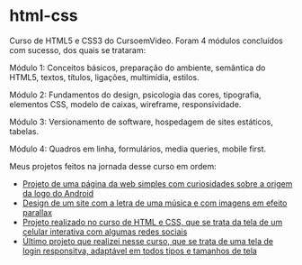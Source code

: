 # html-css
 Curso de HTML5 e CSS3 do CursoemVideo. Foram 4 módulos concluídos com sucesso, dos quais se trataram:

Módulo 1: Conceitos básicos, preparação do ambiente, semântica do HTML5, textos, títulos, ligações, multimídia, estilos.

Módulo 2: Fundamentos do design, psicologia das cores, tipografia, elementos CSS, modelo de caixas, wireframe, responsividade.

Módulo 3: Versionamento de software, hospedagem de sites estáticos, tabelas.

Módulo 4: Quadros em linha, formulários, media queries, mobile first.

Meus projetos feitos na jornada desse curso em ordem:

<ul>
 
<li><a href="screm1n.github.io/android-project/">Projeto de uma página da web simples com curiosidades sobre a origem da logo do Android</a>

<li><a href="screm1n.github.io/stronger-project/">Design de um site com a letra de uma música e com imagens em efeito parallax</a>

<li><a href="screm1n.github.io/socialmedia-project/">Projeto realizado no curso de HTML e CSS, que se trata da tela de um celular interativa com algumas redes sociais</a>

<li><a href="screm1n.github.io/login-project">Último projeto que realizei nesse curso, que se trata de uma tela de login responsitva, adaptável em todos tipos e tamanhos de tela</a>

</ul>
